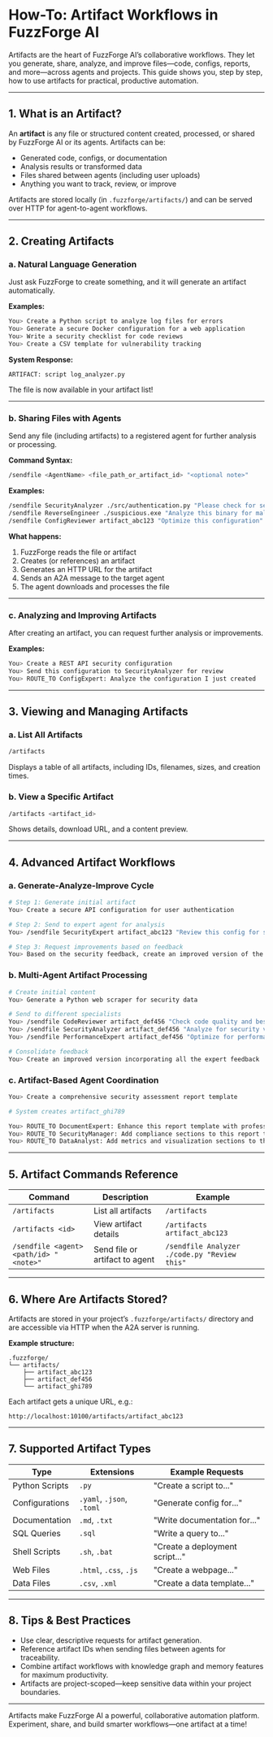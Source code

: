 # How-To: Artifact Workflows in FuzzForge AI

Artifacts are the heart of FuzzForge AI’s collaborative workflows. They let you generate, share, analyze, and improve files—code, configs, reports, and more—across agents and projects. This guide shows you, step by step, how to use artifacts for practical, productive automation.

---

## 1. What is an Artifact?

An **artifact** is any file or structured content created, processed, or shared by FuzzForge AI or its agents. Artifacts can be:
- Generated code, configs, or documentation
- Analysis results or transformed data
- Files shared between agents (including user uploads)
- Anything you want to track, review, or improve

Artifacts are stored locally (in `.fuzzforge/artifacts/`) and can be served over HTTP for agent-to-agent workflows.

---

## 2. Creating Artifacts

### a. Natural Language Generation

Just ask FuzzForge to create something, and it will generate an artifact automatically.

**Examples:**
```bash
You> Create a Python script to analyze log files for errors
You> Generate a secure Docker configuration for a web application
You> Write a security checklist for code reviews
You> Create a CSV template for vulnerability tracking
```

**System Response:**
```
ARTIFACT: script log_analyzer.py
```
The file is now available in your artifact list!

---

### b. Sharing Files with Agents

Send any file (including artifacts) to a registered agent for further analysis or processing.

**Command Syntax:**
```bash
/sendfile <AgentName> <file_path_or_artifact_id> "<optional note>"
```

**Examples:**
```bash
/sendfile SecurityAnalyzer ./src/authentication.py "Please check for security vulnerabilities"
/sendfile ReverseEngineer ./suspicious.exe "Analyze this binary for malware"
/sendfile ConfigReviewer artifact_abc123 "Optimize this configuration"
```

**What happens:**
1. FuzzForge reads the file or artifact
2. Creates (or references) an artifact
3. Generates an HTTP URL for the artifact
4. Sends an A2A message to the target agent
5. The agent downloads and processes the file

---

### c. Analyzing and Improving Artifacts

After creating an artifact, you can request further analysis or improvements.

**Examples:**
```bash
You> Create a REST API security configuration
You> Send this configuration to SecurityAnalyzer for review
You> ROUTE_TO ConfigExpert: Analyze the configuration I just created
```

---

## 3. Viewing and Managing Artifacts

### a. List All Artifacts

```bash
/artifacts
```
Displays a table of all artifacts, including IDs, filenames, sizes, and creation times.

### b. View a Specific Artifact

```bash
/artifacts <artifact_id>
```
Shows details, download URL, and a content preview.

---

## 4. Advanced Artifact Workflows

### a. Generate-Analyze-Improve Cycle

```bash
# Step 1: Generate initial artifact
You> Create a secure API configuration for user authentication

# Step 2: Send to expert agent for analysis
You> /sendfile SecurityExpert artifact_abc123 "Review this config for security issues"

# Step 3: Request improvements based on feedback
You> Based on the security feedback, create an improved version of the API configuration
```

### b. Multi-Agent Artifact Processing

```bash
# Create initial content
You> Generate a Python web scraper for security data

# Send to different specialists
You> /sendfile CodeReviewer artifact_def456 "Check code quality and best practices"
You> /sendfile SecurityAnalyzer artifact_def456 "Analyze for security vulnerabilities"
You> /sendfile PerformanceExpert artifact_def456 "Optimize for performance"

# Consolidate feedback
You> Create an improved version incorporating all the expert feedback
```

### c. Artifact-Based Agent Coordination

```bash
You> Create a comprehensive security assessment report template

# System creates artifact_ghi789

You> ROUTE_TO DocumentExpert: Enhance this report template with professional formatting
You> ROUTE_TO SecurityManager: Add compliance sections to this report template
You> ROUTE_TO DataAnalyst: Add metrics and visualization sections to this template
```

---

## 5. Artifact Commands Reference

| Command | Description | Example |
|---------|-------------|---------|
| `/artifacts` | List all artifacts | `/artifacts` |
| `/artifacts <id>` | View artifact details | `/artifacts artifact_abc123` |
| `/sendfile <agent> <path/id> "<note>"` | Send file or artifact to agent | `/sendfile Analyzer ./code.py "Review this"` |

---

## 6. Where Are Artifacts Stored?

Artifacts are stored in your project’s `.fuzzforge/artifacts/` directory and are accessible via HTTP when the A2A server is running.

**Example structure:**
```
.fuzzforge/
└── artifacts/
    ├── artifact_abc123
    ├── artifact_def456
    └── artifact_ghi789
```

Each artifact gets a unique URL, e.g.:
```
http://localhost:10100/artifacts/artifact_abc123
```

---

## 7. Supported Artifact Types

| Type               | Extensions                | Example Requests                        |
|--------------------|--------------------------|-----------------------------------------|
| Python Scripts     | `.py`                     | "Create a script to..."                 |
| Configurations     | `.yaml`, `.json`, `.toml` | "Generate config for..."                |
| Documentation      | `.md`, `.txt`             | "Write documentation for..."            |
| SQL Queries        | `.sql`                    | "Write a query to..."                   |
| Shell Scripts      | `.sh`, `.bat`             | "Create a deployment script..."         |
| Web Files          | `.html`, `.css`, `.js`    | "Create a webpage..."                   |
| Data Files         | `.csv`, `.xml`            | "Create a data template..."             |

---

## 8. Tips & Best Practices

- Use clear, descriptive requests for artifact generation.
- Reference artifact IDs when sending files between agents for traceability.
- Combine artifact workflows with knowledge graph and memory features for maximum productivity.
- Artifacts are project-scoped—keep sensitive data within your project boundaries.

---

Artifacts make FuzzForge AI a powerful, collaborative automation platform. Experiment, share, and build smarter workflows—one artifact at a time!